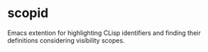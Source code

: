 scopid
======

Emacs extention for highlighting CLisp identifiers and finding their definitions considering visibility scopes.
